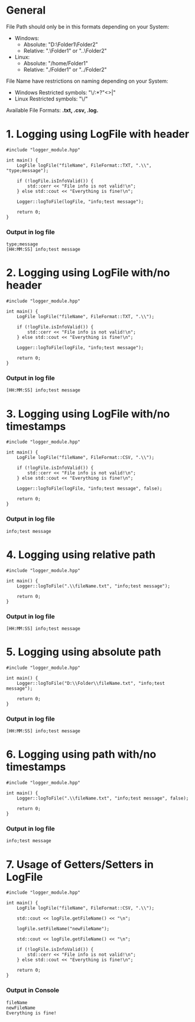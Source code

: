 # General
File Path should only be in this formats depending on your System:
- Windows:
	- Absolute: "D:\\Folder1\\Folder2"
	- Relative: ".\\Folder1" or "..\\Folder2"
- Linux:
	- Absolute: "/home/Folder1"
	- Relative: "./Folder1" or "../Folder2"

File Name have restrictions on naming depending on your System:
- Windows Restricted symbols: "\\/:*?\"<>|"
- Linux Restricted symbols:	"\\/"

Available File Formats: **.txt, .csv, .log.**

# 1. Logging using LogFile with header
```
#include "logger_module.hpp"

int main() {
	LogFile logFile("fileName", FileFormat::TXT, ".\\", "type;message");
	
	if (!logFile.isInfoValid()) {
		std::cerr << "File info is not valid!\n";
	} else std::cout << "Everything is fine!\n";

	Logger::logToFile(logFile, "info;test message");

	return 0;
}
```
### Output in log file
```
type;message
[HH:MM:SS] info;test message
```

# 2. Logging using LogFile with/no header
```
#include "logger_module.hpp"

int main() {
	LogFile logFile("fileName", FileFormat::TXT, ".\\");
	
	if (!logFile.isInfoValid()) {
		std::cerr << "File info is not valid!\n";
	} else std::cout << "Everything is fine!\n";

	Logger::logToFile(logFile, "info;test message");

	return 0;
}
```
### Output in log file
```
[HH:MM:SS] info;test message
```

# 3. Logging using LogFile with/no timestamps
```
#include "logger_module.hpp"

int main() {
	LogFile logFile("fileName", FileFormat::CSV, ".\\");
	
	if (!logFile.isInfoValid()) {
		std::cerr << "File info is not valid!\n";
	} else std::cout << "Everything is fine!\n";

	Logger::logToFile(logFile, "info;test message", false);

	return 0;
}
```
### Output in log file
```
info;test message
```

# 4. Logging using relative path
```
#include "logger_module.hpp"

int main() {
	Logger::logToFile(".\\fileName.txt", "info;test message");

	return 0;
}
```
### Output in log file
```
[HH:MM:SS] info;test message
```

# 5. Logging using absolute path
```
#include "logger_module.hpp"

int main() {
	Logger::logToFile("D:\\Folder\\fileName.txt", "info;test message");

	return 0;
}
```
### Output in log file
```
[HH:MM:SS] info;test message
```

# 6. Logging using path with/no timestamps
```
#include "logger_module.hpp"

int main() {
	Logger::logToFile(".\\fileName.txt", "info;test message", false);

	return 0;
}
```
### Output in log file
```
info;test message
```
# 7. Usage of Getters/Setters in LogFile
```
#include "logger_module.hpp"

int main() {
	LogFile logFile("fileName", FileFormat::CSV, ".\\");

    std::cout << logFile.getFileName() << "\n";

    logFile.setFileName("newFileName");

    std::cout << logFile.getFileName() << "\n";

    if (!logFile.isInfoValid()) {
		std::cerr << "File info is not valid!\n";
	} else std::cout << "Everything is fine!\n";

	return 0;
}
```
### Output in Console
```
fileName
newFileName
Everything is fine!
```
